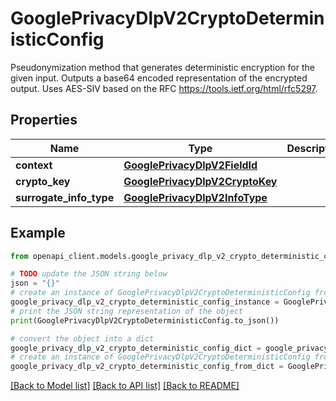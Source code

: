 # GooglePrivacyDlpV2CryptoDeterministicConfig

Pseudonymization method that generates deterministic encryption for the given input. Outputs a base64 encoded representation of the encrypted output. Uses AES-SIV based on the RFC https://tools.ietf.org/html/rfc5297.

## Properties

Name | Type | Description | Notes
------------ | ------------- | ------------- | -------------
**context** | [**GooglePrivacyDlpV2FieldId**](GooglePrivacyDlpV2FieldId.md) |  | [optional] 
**crypto_key** | [**GooglePrivacyDlpV2CryptoKey**](GooglePrivacyDlpV2CryptoKey.md) |  | [optional] 
**surrogate_info_type** | [**GooglePrivacyDlpV2InfoType**](GooglePrivacyDlpV2InfoType.md) |  | [optional] 

## Example

```python
from openapi_client.models.google_privacy_dlp_v2_crypto_deterministic_config import GooglePrivacyDlpV2CryptoDeterministicConfig

# TODO update the JSON string below
json = "{}"
# create an instance of GooglePrivacyDlpV2CryptoDeterministicConfig from a JSON string
google_privacy_dlp_v2_crypto_deterministic_config_instance = GooglePrivacyDlpV2CryptoDeterministicConfig.from_json(json)
# print the JSON string representation of the object
print(GooglePrivacyDlpV2CryptoDeterministicConfig.to_json())

# convert the object into a dict
google_privacy_dlp_v2_crypto_deterministic_config_dict = google_privacy_dlp_v2_crypto_deterministic_config_instance.to_dict()
# create an instance of GooglePrivacyDlpV2CryptoDeterministicConfig from a dict
google_privacy_dlp_v2_crypto_deterministic_config_from_dict = GooglePrivacyDlpV2CryptoDeterministicConfig.from_dict(google_privacy_dlp_v2_crypto_deterministic_config_dict)
```
[[Back to Model list]](../README.md#documentation-for-models) [[Back to API list]](../README.md#documentation-for-api-endpoints) [[Back to README]](../README.md)



